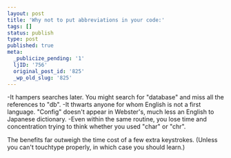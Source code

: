 ```yaml
---
layout: post
title: 'Why not to put abbreviations in your code:'
tags: []
status: publish
type: post
published: true
meta:
  _publicize_pending: '1'
  ljID: '756'
  original_post_id: '825'
  _wp_old_slug: '825'
---
```

-It hampers searches later.  You might search for "database" and miss all the references to "db".
-It thwarts anyone for whom English is not a first language.  "Config" doesn't appear in Webster's, much less an English to Japanese dictionary.
-Even within the same routine, you lose time and concentration trying to think whether you used "char" or "chr".

The benefits far outweigh the time cost of a few extra keystrokes.  (Unless you can't touchtype properly, in which case you should learn.)
